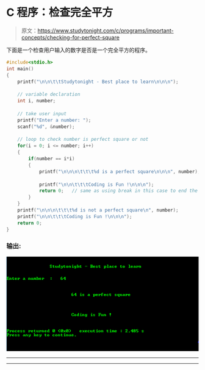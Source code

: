 # C 程序：检查完全平方

> 原文：<https://www.studytonight.com/c/programs/important-concepts/checking-for-perfect-square>

下面是一个检查用户输入的数字是否是一个完全平方的程序。

```cpp
#include<stdio.h>
int main()
{
    printf("\n\n\t\tStudytonight - Best place to learn\n\n\n");

    // variable declaration
    int i, number;

    // take user input
    printf("Enter a number: ");
    scanf("%d", &number);

    // loop to check number is perfect square or not
    for(i = 0; i <= number; i++)
    {
        if(number == i*i)
        {
            printf("\n\n\n\t\t\t%d is a perfect square\n\n\n", number);

            printf("\n\n\t\t\tCoding is Fun !\n\n\n");
            return 0;   // same as using break in this case to end the program
        }
    }
    printf("\n\n\n\t\t\t%d is not a perfect square\n", number);
    printf("\n\n\t\t\tCoding is Fun !\n\n\n");
    return 0;
}
```

### 输出:

![Simple C program to Check a number for Perfect Square](img/3c4c46307f05f3c774a4750312c3537b.png)

* * *

* * *